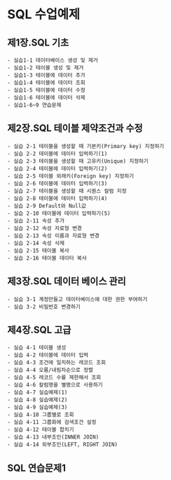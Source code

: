 # SQL 수업예제

## 제1장.SQL 기초
    - 실습1-1 데이터베이스 생성 및 제거
    - 실습1-2 테이블 생성 및 제거
    - 실습1-3 테이블에 데이터 추가
    - 실습1-4 테이블에 데이터 조회
    - 실습1-5 테이블에 데이터 수정
    - 실습1-6 테이블에 데이터 삭제
    - 실습1-6~9 연습문제

## 제2장.SQL 테이블 제약조건과 수정
    - 실습 2-1 테이블을 생성할 때 기본키(Primary key) 지정하기
    - 실습 2-2 테이블에 데이터 입력하기(1)
    - 실습 2-3 테이블을 생성할 때 고유키(Unique) 지정하기
    - 실습 2-4 테이블에 데이터 입력하기(2)
    - 실습 2-5 테이블 외래키(Foreign key) 지정하기
    - 실습 2-6 테이블에 데이터 입력하기(3)
    - 실습 2-7 테이블을 생성할 때 시퀀스 칼럼 지정
    - 실습 2-8 테이블에 데이터 입력하기(4)
    - 실습 2-9 Default와 Null값
    - 실습 2-10 테이블에 데이터 입력하기(5)
    - 실습 2-11 속성 추가
    - 실습 2-12 속성 자료형 변경
    - 실습 2-13 속성 이름과 자료형 변경
    - 실습 2-14 속성 삭제
    - 실습 2-15 테이블 복사
    - 실습 2-16 테이블 데이터 복사

## 제3장.SQL 데이터 베이스 관리
    - 실습 3-1 계정만들고 데이터베이스에 대한 권한 부여하기
    - 실습 3-2 비밀번호 변경하기

## 제4장.SQL 고급
    - 실습 4-1 테이블 생성
    - 실습 4-2 테이블에 데이터 입력
    - 실습 4-3 조건에 일치하는 레코드 조회
    - 실습 4-4 오름/내림차순으로 정렬
    - 실습 4-5 레코드 수를 제한해서 조회
    - 실습 4-6 칼럼명을 별명으로 사용하기
    - 실습 4-7 실습예제(1)
    - 실습 4-8 실습예제(2)
    - 실습 4-9 실습예제(3)
    - 실습 4-10 그룹별로 조회
    - 실습 4-11 그룹화에 검색조건 설정
    - 실습 4-12 테이블 합치기
    - 실습 4-13 내부조인(INNER JOIN)
    - 실습 4-14 외부조인(LEFT, RIGHT JOIN)

## SQL 연습문제1

